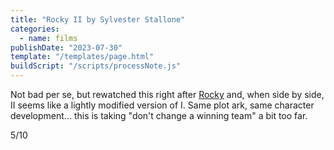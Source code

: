 ```yaml
---
title: "Rocky II by Sylvester Stallone"
categories:
  - name: films
publishDate: "2023-07-30"
template: "/templates/page.html"
buildScript: "/scripts/processNote.js"
---
```


Not bad per se, but rewatched this right after [Rocky](/notes/rocky-by-john-g-avildsen/) and, when side by side, II seems like a lightly modified version of I. Same plot ark, same character development... this is taking "don't change a winning team" a bit too far.

5/10
